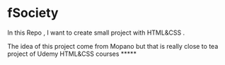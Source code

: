 # fSociety
In this Repo , I want to create small project with HTML&CSS .

The idea of this project come from Mopano but that is really close to tea project of Udemy HTML&CSS courses *****
